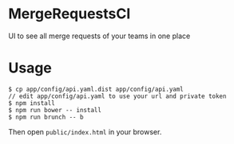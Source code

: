 # MergeRequestsCI

UI to see all merge requests of your teams in one place

# Usage

```
$ cp app/config/api.yaml.dist app/config/api.yaml
// edit app/config/api.yaml to use your url and private token
$ npm install
$ npm run bower -- install
$ npm run brunch -- b
```

Then open `public/index.html` in your browser.
